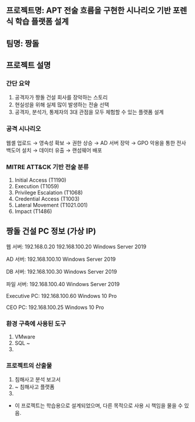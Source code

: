 ## 프로젝트명: APT 전술 흐름을 구현한 시나리오 기반 포렌식 학습 플랫폼 설계
## 팀명: 짱돌
## 프로젝트 설명
### 간단 요약
1. 공격자가 짱돌 건설 회사를 장악하는 스토리
2. 현실성을 위해 실제 많이 발생하는 전술 선택
3. 공격자, 분석가, 통제자의 3대 관점을 모두 체험할 수 있는 플랫폼 설계

### 공격 시나리오
웹셸 업로드 → 영속성 확보 → 권한 상승 → AD 서버 장악 → GPO 악용을 통한 전사 백도어 설치 → 데이터 유출 → 랜섬웨어 배포

### MITRE ATT&CK 기반 전술 분류
1. Initial Access (T1190)
2. Execution (T1059)
3. Privilege Escalation (T1068)
4. Credential Access (T1003)
5. Lateral Movement (T1021.001)
6. Impact (T1486)

## 짱돌 건설 PC 정보 (가상 IP)
웹 서버:      	192.168.0.20
              192.168.100.20	  Windows Server 2019	   
              
AD 서버:	      192.168.100.10	  Windows Server 2019	  

DB 서버:	      192.168.100.30	  Windows Server 2019	   

파일 서버:	    192.168.100.40	  Windows Server 2019	   

Executive PC:	192.168.100.60	  Windows 10 Pro	       

CEO PC:	      192.168.100.25	  Windows 10 Pro	      

### 환경 구축에 사용된 도구
1. VMware
2. SQL ~
3. 

### 프로젝트의 산출물
1. 침해사고 분석 보고서
2.  ~ 침해사고 플랫폼
3.  


* 이 프로젝트는 학습용으로 설계되었으며, 다른 목적으로 사용 시 책임을 물을 수 있음. 
